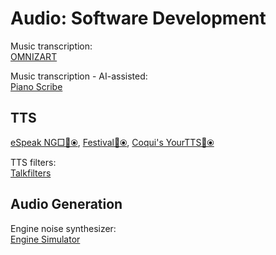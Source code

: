 # Audio: Software Development

Music transcription:  
[OMNIZART](https://music-and-culture-technology-lab.github.io/omnizart-doc/)

Music transcription - AI-assisted:  
[Piano Scribe](https://piano-scribe.glitch.me/)

## TTS

[eSpeak NG□🔌⦿](https://github.com/espeak-ng/espeak-ng/),
[Festival🔌⦿](http://www.cstr.ed.ac.uk/projects/festival/),
[Coqui's YourTTS🔌⦿](https://coqui.ai/blog/tts/yourtts-zero-shot-text-synthesis-low-resource-languages)

TTS filters:  
[Talkfilters](https://directory.fsf.org/wiki/Talkfilters)

## Audio Generation

Engine noise synthesizer:  
[Engine Simulator](https://www.engine-sim.parts/)
